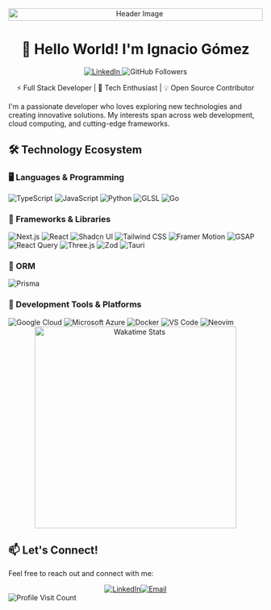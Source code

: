 <div align="center">
        <img src="https://res.cloudinary.com/dhq5ewbyu/image/upload/v1734516434/daniel-olah-VS_kFx4yF5g-unsplash_gwjdln.webp" alt="Header Image" width="100%" height="25" style="object-fit: cover;"/>
    <h1>👋 Hello World! I'm Ignacio Gómez</h1>
    <p>
        <a href="https://www.linkedin.com/in/jgnaciogomez/" target="_blank">
            <img src="https://img.shields.io/badge/-LinkedIn-blue?style=for-the-badge&logo=Linkedin&logoColor=white" alt="LinkedIn"/>
        </a>
        <img src="https://img.shields.io/github/followers/jgnacio?label=Followers&style=social" alt="GitHub Followers"/>
  </p>
<p>⚡ Full Stack Developer | 🚀 Tech Enthusiast | 💡 Open Source Contributor</p>
</div>

I'm a passionate developer who loves exploring new technologies and creating innovative solutions. My interests span across web development, cloud computing, and cutting-edge frameworks.

## 🛠️ Technology Ecosystem

### 🖥️ Languages & Programming
<div >
    <img src="https://img.shields.io/badge/TypeScript-007ACC?style=for-the-badge&logo=typescript&logoColor=white" alt="TypeScript"/>
    <img src="https://img.shields.io/badge/JavaScript-F7DF1E?style=for-the-badge&logo=javascript&logoColor=black" alt="JavaScript"/>
    <img src="https://img.shields.io/badge/Python-3670A0?style=for-the-badge&logo=python&logoColor=ffdd54" alt="Python"/>
    <img src="https://img.shields.io/badge/GLSL-5586A4?style=for-the-badge&logo=opengl&logoColor=white" alt="GLSL"/>
    <img src="https://img.shields.io/badge/Go-00ADD8?style=for-the-badge&logo=go&logoColor=white" alt="Go"/>
</div>

### 🚀 Frameworks & Libraries
<div>
    <img src="https://img.shields.io/badge/Next.js-000000?style=for-the-badge&logo=nextdotjs&logoColor=white" alt="Next.js"/>
    <img src="https://img.shields.io/badge/React-20232A?style=for-the-badge&logo=react&logoColor=61DAFB" alt="React"/>
    <img src="https://img.shields.io/badge/Shadcn%2FUI-000000?style=for-the-badge&logo=shadcnui&logoColor=white" alt="Shadcn UI"/>
    <img src="https://img.shields.io/badge/Tailwind_CSS-38B2AC?style=for-the-badge&logo=tailwind-css&logoColor=white" alt="Tailwind CSS"/>
    <img src="https://img.shields.io/badge/Framer_Motion-0055FF?style=for-the-badge&logo=framer&logoColor=white" alt="Framer Motion"/>
    <img src="https://img.shields.io/badge/GSAP-FF4154?style=for-the-badge&logo=greensock&logoColor=white" alt="GSAP"/>
    <img src="https://img.shields.io/badge/React_Query-FF4154?style=for-the-badge&logo=ReactQuery&logoColor=white" alt="React Query"/>
    <img src="https://img.shields.io/badge/Three.js-000000?style=for-the-badge&logo=three.js&logoColor=white" alt="Three.js"/>
    <img src="https://img.shields.io/badge/Zod-000000?style=for-the-badge&logo=zod&logoColor=3068B7" alt="Zod"/>
    <img src="https://img.shields.io/badge/Tauri-FFC131?style=for-the-badge&logo=Tauri&logoColor=white" alt="Tauri"/>
</div>

### 💾 ORM
<div>
    <img src="https://img.shields.io/badge/Prisma-3982CE?style=for-the-badge&logo=Prisma&logoColor=white" alt="Prisma"/>
</div>

### 🔧 Development Tools & Platforms
<div>
    <img src="https://img.shields.io/badge/Google_Cloud-4285F4?style=for-the-badge&logo=google-cloud&logoColor=white" alt="Google Cloud"/>
    <img src="https://img.shields.io/badge/Microsoft_Azure-0089D6?style=for-the-badge&logo=microsoft-azure&logoColor=white" alt="Microsoft Azure"/>
    <img src="https://img.shields.io/badge/Docker-2496ED?style=for-the-badge&logo=docker&logoColor=white" alt="Docker"/>
    <img src="https://img.shields.io/badge/VS_Code-0078D4?style=for-the-badge&logo=visual-studio-code&logoColor=white" alt="VS Code"/>
    <img src="https://img.shields.io/badge/Neovim-57A143?style=for-the-badge&logo=neovim&logoColor=white" alt="Neovim"/>
</div>

<div align="center">
    <img src="https://wakatime.com/share/@5b70585a-c980-4bbf-aee8-e9ae0a4588b6/cc208967-a3ba-4140-a932-1582603dcdf2.svg" height="400" alt="Wakatime Stats"/>
</div>

## 📫 Let's Connect!

Feel free to reach out and connect with me:

<div style="display:flex; flex-wrap: wrap; justify-content:center">
    <a href="https://www.linkedin.com/in/jgnaciogomez/" target="_blank">
        <img src="https://img.shields.io/badge/LinkedIn-0077B5?style=for-the-badge&logo=linkedin&logoColor=white" alt="LinkedIn"/>
    </a>
    <a href="mailto:jgnaciogomez.com">
        <img src="https://img.shields.io/badge/Email-D14836?style=for-the-badge&logo=gmail&logoColor=white" alt="Email"/>
    </a>
	       
</div>
 <img src="https://visitcount.itsvg.in/api?id=jgnacio&icon=0&color=0" alt="Profile Visit Count"/>
